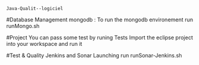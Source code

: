     Java-Qualit--logiciel

#Database Management 
mongodb : To run the mongodb environement
run runMongo.sh


#Project
You can pass some test by runing Tests
Import the eclipse project into your workspace and run it

#Test & Quality
Jenkins and Sonar Launching
run runSonar-Jenkins.sh


